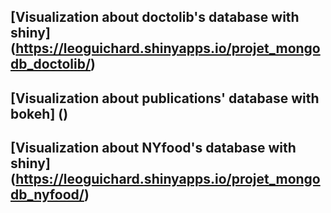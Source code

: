 

## [Visualization about doctolib's database with shiny] (https://leoguichard.shinyapps.io/projet_mongodb_doctolib/)

## [Visualization about publications' database with bokeh] ()

## [Visualization about NYfood's database with shiny] (https://leoguichard.shinyapps.io/projet_mongodb_nyfood/)
